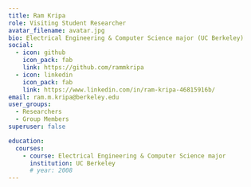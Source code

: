 ```yaml
---
title: Ram Kripa
role: Visiting Student Researcher
avatar_filename: avatar.jpg
bio: Electrical Engineering & Computer Science major (UC Berkeley)
social:
  - icon: github
    icon_pack: fab
    link: https://github.com/rammkripa
  - icon: linkedin
    icon_pack: fab
    link: https://www.linkedin.com/in/ram-kripa-46815916b/
email: ram.m.kripa@berkeley.edu
user_groups:
  - Researchers
  - Group Members
superuser: false

education:
  courses:
    - course: Electrical Engineering & Computer Science major
      institution: UC Berkeley
      # year: 2008
---
```

